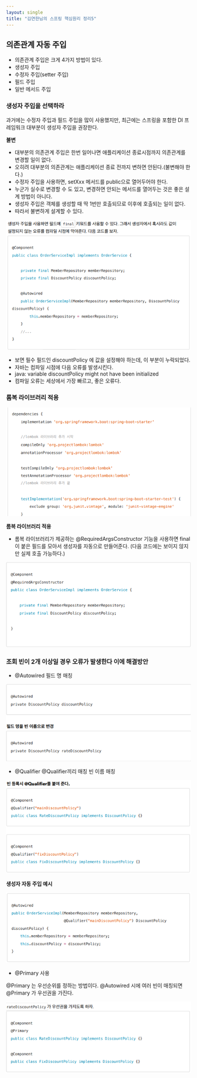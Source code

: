 ```yaml
---
layout: single
title: "김연한님의 스프링 핵심원리 정리5"
---
```


## 의존관계 자동 주입

- 의존관계 주입은 크게 4가지 방법이 있다.
- 생성자 주입
- 수정자 주입(setter 주입)
- 필드 주입
- 일반 메서드 주입

### 생성자 주입을 선택하라

과거에는 수정자 주입과 필드 주입을 많이 사용했지만, 최근에는 스프링을 포함한 DI 프레임워크 대부분이
생성자 주입을 권장한다. 

**불변**

- 대부분의 의존관계 주입은 한번 일어나면 애플리케이션 종료시점까지 의존관계를 변경할 일이 없다.
-  오히려 대부분의 의존관계는 애플리케이션 종료 전까지 변하면 안된다.(불변해야 한다.)
- 수정자 주입을 사용하면, setXxx 메서드를 public으로 열어두어야 한다.
- 누군가 실수로 변경할 수 도 있고, 변경하면 안되는 메서드를 열어두는 것은 좋은 설계 방법이 아니다.
- 생성자 주입은 객체를 생성할 때 딱 1번만 호출되므로 이후에 호출되는 일이 없다.
-  따라서 불변하게 설계할 수 있다.



![image-20220323161734277](../images/2022-03-23-Spring5/image-20220323161734277.png)

-  보면 필수 필드인 discountPolicy 에 값을 설정해야 하는데, 이 부분이 누락되었다. 
- 자바는 컴파일 시점에 다음 오류를 발생시킨다.
- java: variable discountPolicy might not have been initialized
- 컴파일 오류는 세상에서 가장 빠르고, 좋은 오류다.



### 롬복 라이브러리 적용

![image-20220323162036464](../images/2022-03-23-Spring5/image-20220323162036464.png)

**롬복 라이브러리 적용**

- 롬복 라이브러리가 제공하는 @RequiredArgsConstructor 기능을 사용하면 final이 붙은 필드를 모아서 생성자를 자동으로 만들어준다. (다음 코드에는 보이지 않지만 실제 호출 가능하다.)



![image-20220323162243077](../images/2022-03-23-Spring5/image-20220323162243077.png)

### 조회 빈이 2개 이상일 경우 오류가 발생한다 이에 해결방안

- @Autowired 필드 명 매칭

![image-20220323162533763](../images/2022-03-23-Spring5/image-20220323162533763.png)

- @Qualifier @Qualifier끼리 매칭 빈 이름 매칭

![image-20220323162602573](../images/2022-03-23-Spring5/image-20220323162602573.png)

**생성자 자동 주입 예시**

![image-20220323162643662](../images/2022-03-23-Spring5/image-20220323162643662.png)



- @Primary 사용

@Primary 는 우선순위를 정하는 방법이다. @Autowired 시에 여러 빈이 매칭되면 @Primary 가 우선권을
가진다.

![image-20220323162848043](../images/2022-03-23-Spring5/image-20220323162848043.png)
